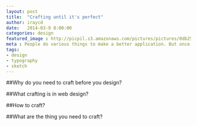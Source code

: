 ```yaml
---
layout: post
title:  "Crafting until it's perfect"
author: iraycd
date:   2014-03-9 8:00:00
categories: design
featured_image : http://picpil.s3.amazonaws.com/pictures/pictures/0db25e0f8caa46548149b250bdda6255139603979431.jpg
meta : People do various things to make a better application. But once they think it's done. There the real trouble starts.
tags:
- design
- typography
- sketch
---
```


##Why do you need to craft before you design?

##What crafting is in web design?

##How to craft?

##What are the thing you need to craft?


